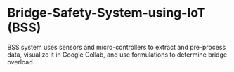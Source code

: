 # Bridge-Safety-System-using-IoT (BSS)
BSS system uses sensors and micro-controllers to extract and pre-process data, visualize it in Google Collab, and use formulations to determine bridge overload.
